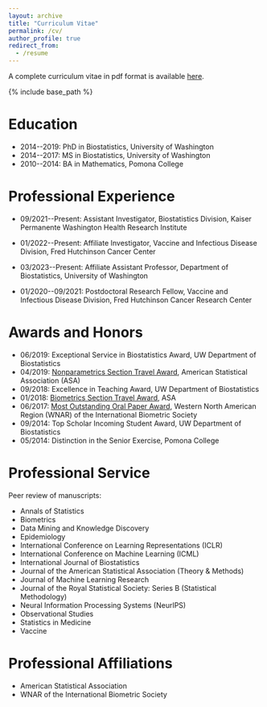 ```yaml
---
layout: archive
title: "Curriculum Vitae"
permalink: /cv/
author_profile: true
redirect_from:
  - /resume
---
```


A complete curriculum vitae in pdf format is available [here](https://bdwilliamson.github.io/files/williamson_cv.pdf).

{% include base_path %}

Education
======
* 2014--2019: PhD in Biostatistics, University of Washington
* 2014--2017: MS in Biostatistics, University of Washington
* 2010--2014: BA in Mathematics, Pomona College

Professional Experience
======
* 09/2021--Present: Assistant Investigator, Biostatistics Division, Kaiser Permanente Washington Health Research Institute
* 01/2022--Present: Affiliate Investigator, Vaccine and Infectious Disease Division, Fred Hutchinson Cancer Center
* 03/2023--Present: Affiliate Assistant Professor, Department of Biostatistics, University of Washington

* 01/2020--09/2021: Postdoctoral Research Fellow, Vaccine and Infectious Disease Division, Fred Hutchinson Cancer Research Center

Awards and Honors
======
* 06/2019: Exceptional Service in Biostatistics Award, UW Department of Biostatistics
* 04/2019: [Nonparametrics Section Travel Award](https://community.amstat.org/nonparametricstatisticssection/paper-awards), American Statistical Association (ASA)
* 09/2018: Excellence in Teaching Award, UW Department of Biostatistics
* 01/2018: [Biometrics Section Travel Award](https://community.amstat.org/biometricsbiom/award/byaraward/2018byaraward), ASA
* 06/2017: [Most Outstanding Oral Paper Award](https://wnar.org/WNAR-Student-Competition), Western North American Region (WNAR) of the International Biometric Society
* 09/2014: Top Scholar Incoming Student Award, UW Department of Biostatistics
* 05/2014: Distinction in the Senior Exercise, Pomona College

Professional Service
======

Peer review of manuscripts:
* Annals of Statistics
* Biometrics
* Data Mining and Knowledge Discovery
* Epidemiology
* International Conference on Learning Representations (ICLR)
* International Conference on Machine Learning (ICML)
* International Journal of Biostatistics
* Journal of the American Statistical Association (Theory & Methods)
* Journal of Machine Learning Research
* Journal of the Royal Statistical Society: Series B (Statistical Methodology)
* Neural Information Processing Systems (NeurIPS)
* Observational Studies
* Statistics in Medicine
* Vaccine

Professional Affiliations
======

* American Statistical Association
* WNAR of the International Biometric Society

<!-- Publications
======
  <ul>{% for post in site.publications %}
    {% include archive-single-cv.html %}
  {% endfor %}</ul>

Talks
======
  <ul>{% for post in site.talks %}
    {% include archive-single-talk-cv.html %}
  {% endfor %}</ul>

Teaching
======
  <ul>{% for post in site.teaching %}
    {% include archive-single-cv.html %}
  {% endfor %}</ul>

Service and leadership
======
* Currently signed in to 43 different slack teams -->

